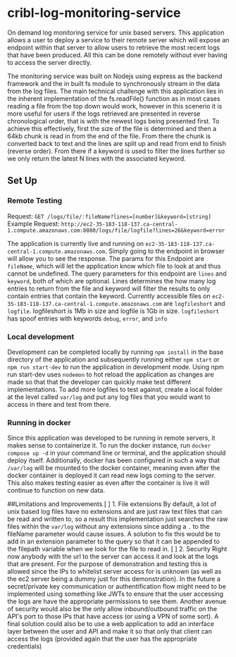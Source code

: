 # cribl-log-monitoring-service
On demand log monitoring service for unix based servers. This application allows a user to deploy a service to their remote server which will expose an endpoint within that server to allow users to retrieve the most recent logs that have been produced. All this can be done remotely without ever having to access the server directly.

The monitoring service was built on Nodejs using express as the backend framework and the in built fs module to synchronously stream in the data from the log files. The main technical challenge with this application lies in the inherent implementation of the fs.readFile() function as in most cases reading a file from the top down would work, however in this scenerio it is more useful for users if the logs retrieved are presented in reverse chronological order, that is with the newest logs being presented first. To achieve this effectively, first the size of the file is determined and then a 64kb chunk is read in from the end of the file. From there the chunk is converted back to text and the lines are split up and read from end to finish (reverse order). From there if a keyword is used to filter the lines further so we only return the latest N lines with the associated keyword.

## Set Up
### Remote Testing
Request: `GET /logs/file/:fileName?lines=[number]&keyword=[string]`
Example Request: `http://ec2-35-183-118-137.ca-central-1.compute.amazonaws.com:8080/logs/file/logfile?lines=26&keyword=error`

The application is currently live and running on `ec2-35-183-118-137.ca-central-1.compute.amazonaws.com`. Simply going to the endpoint in browser will allow you to see the response. The params for this Endpoint are `fileName`, which will let the application know which file to look at and thus cannot be undefined. The query parameters for this endpoint are `lines` and `keyword`, both of which are optional. Lines determines the how many log entries to return from the file and keyword will filter the results to only contain entries that contain the keyword.
Currently accessible files on `ec2-35-183-118-137.ca-central-1.compute.amazonaws.com` are `logfileshort` and `logfile`.
logfileshort is 1Mb in size and logfile is 1Gb in size.
`logfileshort` has spoof entries with keywords `debug`, `error`, and `info` 

### Local development
Development can be completed locally by running `npm install` in the base directory of the application and subsequently running either `npm start` or `npm run start-dev` to run the application in development mode. Using npm run start-dev uses `nodemon` to hot reload the application as changes are made so that that the developer can quickly make test different implementations.
To add more logfiles to test against, create a local folder at the level called `var/log` and put any log files that you would want to access in there and test from there.

### Running in docker
Since this application was developed to be running in remote servers, it makes sense to containerize it. To run the docker instance, run `docker compose up -d` in your command line or terminal, and the application should deploy itself. Additionally, docker has been configured in such a way that `/var/log` will be mounted to the docker container, meaning even after the docker container is deployed it can read new logs coming to the server. This also makes testing easier as even after the container is live it will continue to function on new data.

##Limitations and Improvements
  [ ] 1. File extensions
     By default, a lot of unix based log files have no extensions and are just raw text files that can be read and written to, so a result this implementation just searches the raw files within the `var/log` without any extensions since adding a `.` to the fileName parameter would cause issues. A solution to fix this would be to add in an extension parameter to the query so that it can be appended to the filepath variable when we look for the file to read in.
  [ ] 2. Security
    Right now anybody with the url to the server can access it and look at the logs that are present. For the purpose of demonstration and testing this is allowed since the IPs to whitelist server access for is unknown (as well as the ec2 server being a dummy just for this demonstration). In the future a secret/private key communication or authentification flow might need to be implemented using something like JWTs to ensure that the user accessing the logs are have the appropriate permissions to see them. Another avenue of security would also be the only allow inbound/outbound traffic on the API's port to those IPs that have access (or using a VPN of some sort). A final solution could also be to use a web application to add an interface layer between the user and API and make it so that only that client can access the logs (provided again that the user has the appropriate credentials)



